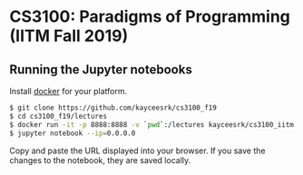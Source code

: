 # CS3100: Paradigms of Programming (IITM Fall 2019)

## Running the Jupyter notebooks

Install [docker](https://docs.docker.com/install/#supported-platforms) for your platform.

```bash
$ git clone https://github.com/kayceesrk/cs3100_f19
$ cd cs3100_f19/lectures
$ docker run -it -p 8888:8888 -v `pwd`:/lectures kayceesrk/cs3100_iitm:latest
$ jupyter notebook --ip=0.0.0.0
```

Copy and paste the URL displayed into your browser. If you save the changes to the notebook, they are saved locally.
